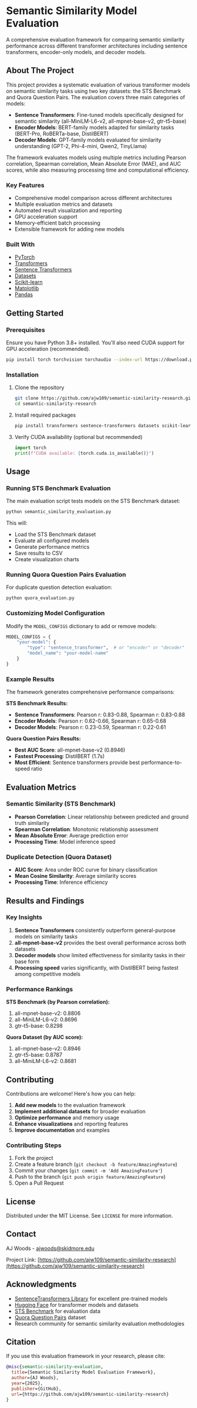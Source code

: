 # Semantic Similarity Model Evaluation

A comprehensive evaluation framework for comparing semantic similarity performance across different transformer architectures including sentence transformers, encoder-only models, and decoder models.

## About The Project

This project provides a systematic evaluation of various transformer models on semantic similarity tasks using two key datasets: the STS Benchmark and Quora Question Pairs. The evaluation covers three main categories of models:

- **Sentence Transformers**: Fine-tuned models specifically designed for semantic similarity (all-MiniLM-L6-v2, all-mpnet-base-v2, gtr-t5-base)
- **Encoder Models**: BERT-family models adapted for similarity tasks (BERT-Pro, RoBERTa-base, DistilBERT)
- **Decoder Models**: GPT-family models evaluated for similarity understanding (GPT-2, Phi-4-mini, Qwen2, TinyLlama)

The framework evaluates models using multiple metrics including Pearson correlation, Spearman correlation, Mean Absolute Error (MAE), and AUC scores, while also measuring processing time and computational efficiency.

### Key Features

- Comprehensive model comparison across different architectures
- Multiple evaluation metrics and datasets
- Automated result visualization and reporting
- GPU acceleration support
- Memory-efficient batch processing
- Extensible framework for adding new models

### Built With

- [PyTorch](https://pytorch.org/)
- [Transformers](https://huggingface.co/transformers/)
- [Sentence Transformers](https://www.sbert.net/)
- [Datasets](https://huggingface.co/docs/datasets/)
- [Scikit-learn](https://scikit-learn.org/)
- [Matplotlib](https://matplotlib.org/)
- [Pandas](https://pandas.pydata.org/)

## Getting Started

### Prerequisites

Ensure you have Python 3.8+ installed. You'll also need CUDA support for GPU acceleration (recommended).

```bash
pip install torch torchvision torchaudio --index-url https://download.pytorch.org/whl/cu118
```

### Installation

1. Clone the repository
   ```bash
   git clone https://github.com/ajw109/semantic-similarity-research.git
   cd semantic-similarity-research
   ```

2. Install required packages
   ```bash
   pip install transformers sentence-transformers datasets scikit-learn matplotlib pandas scipy numpy
   ```

3. Verify CUDA availability (optional but recommended)
   ```python
   import torch
   print(f"CUDA available: {torch.cuda.is_available()}")
   ```

## Usage

### Running STS Benchmark Evaluation

The main evaluation script tests models on the STS Benchmark dataset:

```bash
python semantic_similarity_evaluation.py
```

This will:
- Load the STS Benchmark dataset
- Evaluate all configured models
- Generate performance metrics
- Save results to CSV
- Create visualization charts

### Running Quora Question Pairs Evaluation

For duplicate question detection evaluation:

```bash
python quora_evaluation.py
```

### Customizing Model Configuration

Modify the `MODEL_CONFIGS` dictionary to add or remove models:

```python
MODEL_CONFIGS = {
    "your-model": {
        "type": "sentence_transformer",  # or "encoder" or "decoder"
        "model_name": "your-model-name"
    }
}
```

### Example Results

The framework generates comprehensive performance comparisons:

**STS Benchmark Results:**
- **Sentence Transformers**: Pearson r: 0.83-0.88, Spearman r: 0.83-0.88
- **Encoder Models**: Pearson r: 0.62-0.66, Spearman r: 0.65-0.68
- **Decoder Models**: Pearson r: 0.23-0.59, Spearman r: 0.22-0.61

**Quora Question Pairs Results:**
- **Best AUC Score**: all-mpnet-base-v2 (0.8946)
- **Fastest Processing**: DistilBERT (1.7s)
- **Most Efficient**: Sentence transformers provide best performance-to-speed ratio

## Evaluation Metrics

### Semantic Similarity (STS Benchmark)
- **Pearson Correlation**: Linear relationship between predicted and ground truth similarity
- **Spearman Correlation**: Monotonic relationship assessment  
- **Mean Absolute Error**: Average prediction error
- **Processing Time**: Model inference speed

### Duplicate Detection (Quora Dataset)
- **AUC Score**: Area under ROC curve for binary classification
- **Mean Cosine Similarity**: Average similarity scores
- **Processing Time**: Inference efficiency

## Results and Findings

### Key Insights

1. **Sentence Transformers** consistently outperform general-purpose models on similarity tasks
2. **all-mpnet-base-v2** provides the best overall performance across both datasets
3. **Decoder models** show limited effectiveness for similarity tasks in their base form
4. **Processing speed** varies significantly, with DistilBERT being fastest among competitive models

### Performance Rankings

**STS Benchmark (by Pearson correlation):**
1. all-mpnet-base-v2: 0.8806
2. all-MiniLM-L6-v2: 0.8696  
3. gtr-t5-base: 0.8298

**Quora Dataset (by AUC score):**
1. all-mpnet-base-v2: 0.8946
2. gtr-t5-base: 0.8787
3. all-MiniLM-L6-v2: 0.8681

## Contributing

Contributions are welcome! Here's how you can help:

1. **Add new models** to the evaluation framework
2. **Implement additional datasets** for broader evaluation
3. **Optimize performance** and memory usage
4. **Enhance visualizations** and reporting features
5. **Improve documentation** and examples

### Contributing Steps

1. Fork the project
2. Create a feature branch (`git checkout -b feature/AmazingFeature`)
3. Commit your changes (`git commit -m 'Add AmazingFeature'`)
4. Push to the branch (`git push origin feature/AmazingFeature`)
5. Open a Pull Request

## License

Distributed under the MIT License. See `LICENSE` for more information.

## Contact

AJ Woods - ajwoods@skidmore.edu

Project Link: [https://github.com/ajw109/semantic-similarity-research](https://github.com/ajw109/semantic-similarity-research)

## Acknowledgments

- [SentenceTransformers Library](https://www.sbert.net/) for excellent pre-trained models
- [Hugging Face](https://huggingface.co/) for transformer models and datasets
- [STS Benchmark](http://ixa2.si.ehu.es/stswiki/index.php/STSbenchmark) for evaluation data
- [Quora Question Pairs](https://www.kaggle.com/c/quora-question-pairs) dataset
- Research community for semantic similarity evaluation methodologies

## Citation

If you use this evaluation framework in your research, please cite:

```bibtex
@misc{semantic-similarity-evaluation,
  title={Semantic Similarity Model Evaluation Framework},
  author={AJ Woods},
  year={2025},
  publisher={GitHub},
  url={https://github.com/ajw109/semantic-similarity-research}
}
```
